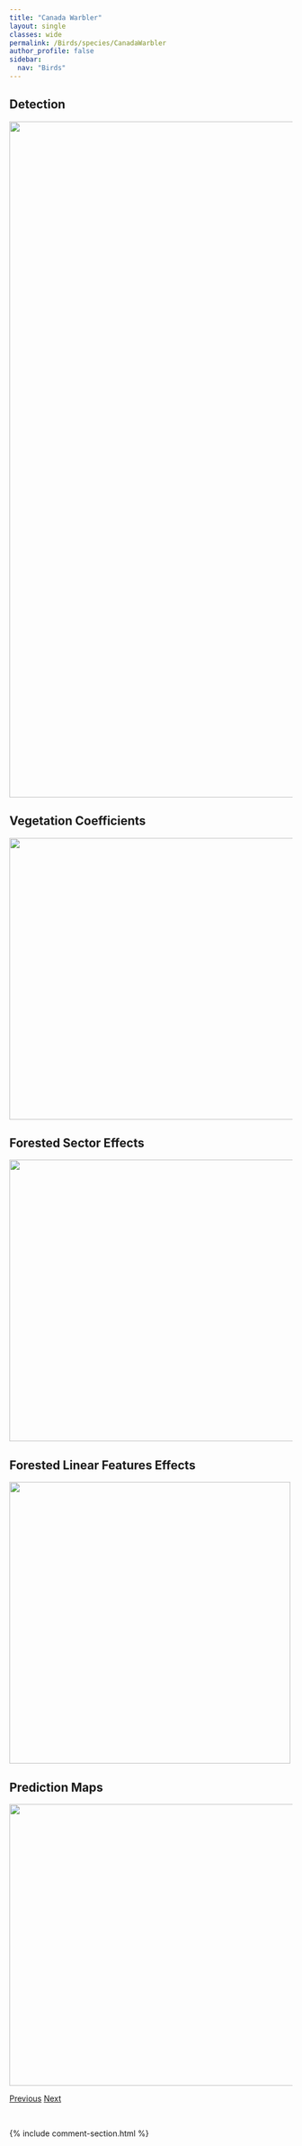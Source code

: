 ```yaml
---
title: "Canada Warbler"
layout: single
classes: wide
permalink: /Birds/species/CanadaWarbler
author_profile: false
sidebar:
  nav: "Birds"
---
```


<h2>Detection</h2>

<a href="https://drive.google.com/uc?export=view&id=1I3TM2oBE97RAo9KIKdleo901EFEPL61W">
<img src="https://drive.google.com/uc?export=view&id=1I3TM2oBE97RAo9KIKdleo901EFEPL61W" height = "1200" width = "800">
</a>


<h2>Vegetation Coefficients</h2>

<a href="https://drive.google.com/uc?export=view&id=1fjl7FqhlhLTPIqYUdqVa9maYvgDhT8mR">
<img src="https://drive.google.com/uc?export=view&id=1fjl7FqhlhLTPIqYUdqVa9maYvgDhT8mR" height = "500" width = "1000">
</a>


<h2>Forested Sector Effects</h2>

<a href="https://drive.google.com/uc?export=view&id=14n1xlP-DgupK3p-D9yPbHJROO8DsTyO1">
<img src="https://drive.google.com/uc?export=view&id=14n1xlP-DgupK3p-D9yPbHJROO8DsTyO1" height = "500" width = "1000">
</a>


<h2>Forested Linear Features Effects</h2>

<a href="https://drive.google.com/uc?export=view&id=1hIDQGWtBEE-vcL-O52qTnsnAtQkCz--i">
<img src="https://drive.google.com/uc?export=view&id=1hIDQGWtBEE-vcL-O52qTnsnAtQkCz--i" height = "500" width = "500">
</a>


<h2>Prediction Maps</h2>

<a href="https://drive.google.com/uc?export=view&id=1XqwCife2Uw5Qvr71VIamXTjcfdBpxCnF">
<img src="https://drive.google.com/uc?export=view&id=1XqwCife2Uw5Qvr71VIamXTjcfdBpxCnF" height = "500" width = "1000">
</a>


<a href="/DevelopmentWebsite/Birds/species/CassinsVireo" class="pagination--pager" title="Vireo cassinii">Previous</a> <a href="/DevelopmentWebsite/Birds/species/ChestnutcollaredLongspur" class="pagination--pager" title="Calcarius ornatus">Next</a>

<p>&nbsp;</p>

{% include comment-section.html %}
